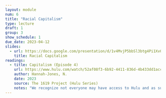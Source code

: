 ```yaml
---
layout: module
num: 6
title: "Racial Capitalism"
type: lecture
draft: 1
group: 3
show_schedule: 1
due_date: 2023-04-12
slides:
  - url: https://docs.google.com/presentation/d/1v4MvjP5bbSl3btg4Pi1Xv08wTl4OTloRTDfe_XZJh2c/edit?usp=sharing
    title: Racial Capitalism
readings:
  - title: Capitalism (Episode 4)
    url: https://www.hulu.com/watch/52af08f3-6b92-4411-836d-4b433dd1acc0?play=false&utm_source=shared_link
    author: Hannah-Jones, N.
    date: 2023
    source: The 1619 Project (Hulu Series)
    notes: "We recognize not everyone may have access to Hulu and as such have <a href='https://canvas.northwestern.edu/files/16331038'>uploaded a version to Canvas</a>. Also, this could be a great opportunity to come together (covid-safely, of course) with your learning pods and watch together in person!" 
---
```


